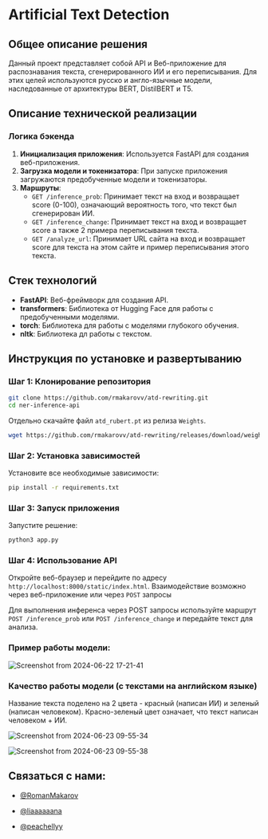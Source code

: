 # Artificial Text Detection

## Общее описание решения

Данный проект представляет собой API и Веб-приложение для распознавания текста, сгенерированного ИИ и его переписывания. Для этих целей используются русско и англо-язычные модели, наследованные от архитектуры BERT, DistilBERT и T5.

## Описание технической реализации

### Логика бэкенда

1. **Инициализация приложения**: Используется FastAPI для создания веб-приложения.
2. **Загрузка модели и токенизатора**: При запуске приложения загружаются предобученные модели и токенизаторы.
3. **Маршруты**:
   - `GET /inference_prob`: Принимает текст на вход и возвращает score (0-100), означающий вероятность того, что текст был сгенерирован ИИ.
   - `GET /inference_change`: Принимает текст на вход и возвращает score а также 2 примера переписывания текста.
   - `GET /analyze_url`: Принимает URL сайта на вход и возвращает score для текста на этом сайте и пример переписывания этого текста.

## Стек технологий

- **FastAPI**: Веб-фреймворк для создания API.
- **transformers**: Библиотека от Hugging Face для работы с предобученными моделями.
- **torch**: Библиотека для работы с моделями глубокого обучения.
- **nltk**: Библиотека дл работы с текстом.

## Инструкция по установке и развертыванию

### Шаг 1: Клонирование репозитория

```sh
git clone https://github.com/rmakarovv/atd-rewriting.git
cd ner-inference-api
```

Отдельно скачайте файл `atd_rubert.pt` из релиза `Weights`.
```sh
wget https://github.com/rmakarovv/atd-rewriting/releases/download/weights/atd_rubert.pt
```

### Шаг 2: Установка зависимостей

Установите все необходимые зависимости:

```sh
pip install -r requirements.txt
```

### Шаг 3: Запуск приложения

Запустите решение:

```sh
python3 app.py
```

### Шаг 4: Использование API

Откройте веб-браузер и перейдите по адресу `http://localhost:8000/static/index.html`. Взаимодействие возможно через веб-приложение или через `POST` запросы 

Для выполнения инференса через POST запросы используйте маршрут `POST /inference_prob` или `POST /inference_change` и передайте текст для анализа.

### Пример работы модели:
![Screenshot from 2024-06-22 17-21-41](https://github.com/rmakarovv/atd-rewriting/assets/82258730/db141a94-7c2a-47e1-bb9e-bde96dc3d468)

### Качество работы модели (с текстами на английском языке)

Название текста поделено на 2 цвета - красный (написан ИИ) и зеленый (написан человеком). Красно-зеленый цвет означает, что текст написан человеком + ИИ.

![Screenshot from 2024-06-23 09-55-34](https://github.com/rmakarovv/atd-rewriting/assets/82258730/4814cdb2-17db-486e-91d7-a66a7d53f821)

![Screenshot from 2024-06-23 09-55-38](https://github.com/rmakarovv/atd-rewriting/assets/82258730/07bde954-5376-4e4a-861a-c823743233a7)


## Связаться с нами:

- [@RomanMakarov](https://t.me/RomanMakar0v)

- [@liaaaaaana](https://t.me/liaaaaaana)

- [@peachellyy](https://t.me/peachellyy)
